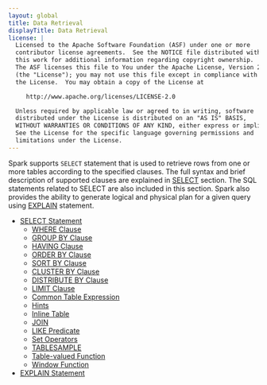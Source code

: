 ```yaml
---
layout: global
title: Data Retrieval
displayTitle: Data Retrieval
license: |
  Licensed to the Apache Software Foundation (ASF) under one or more
  contributor license agreements.  See the NOTICE file distributed with
  this work for additional information regarding copyright ownership.
  The ASF licenses this file to You under the Apache License, Version 2.0
  (the "License"); you may not use this file except in compliance with
  the License.  You may obtain a copy of the License at

     http://www.apache.org/licenses/LICENSE-2.0

  Unless required by applicable law or agreed to in writing, software
  distributed under the License is distributed on an "AS IS" BASIS,
  WITHOUT WARRANTIES OR CONDITIONS OF ANY KIND, either express or implied.
  See the License for the specific language governing permissions and
  limitations under the License.
---
```


Spark supports <code>SELECT</code> statement that is used to retrieve rows
from one or more tables according to the specified clauses. The full syntax
and brief description of supported clauses are explained in
[SELECT](sql-ref-syntax-qry-select.html) section. The SQL statements related
to SELECT are also included in this section. Spark also provides the
ability to generate logical and physical plan for a given query using
[EXPLAIN](sql-ref-syntax-qry-explain.html) statement.

* [SELECT Statement](sql-ref-syntax-qry-select.html)
  * [WHERE Clause](sql-ref-syntax-qry-select-where.html)
  * [GROUP BY Clause](sql-ref-syntax-qry-select-groupby.html)
  * [HAVING Clause](sql-ref-syntax-qry-select-having.html)
  * [ORDER BY Clause](sql-ref-syntax-qry-select-orderby.html)
  * [SORT BY Clause](sql-ref-syntax-qry-select-sortby.html)
  * [CLUSTER BY Clause](sql-ref-syntax-qry-select-clusterby.html)
  * [DISTRIBUTE BY Clause](sql-ref-syntax-qry-select-distribute-by.html)
  * [LIMIT Clause](sql-ref-syntax-qry-select-limit.html)
  * [Common Table Expression](sql-ref-syntax-qry-select-cte.html)
  * [Hints](sql-ref-syntax-qry-select-hints.html)
  * [Inline Table](sql-ref-syntax-qry-select-inline-table.html)
  * [JOIN](sql-ref-syntax-qry-select-join.html)
  * [LIKE Predicate](sql-ref-syntax-qry-select-like.html)
  * [Set Operators](sql-ref-syntax-qry-select-setops.html)
  * [TABLESAMPLE](sql-ref-syntax-qry-select-sampling.html)
  * [Table-valued Function](sql-ref-syntax-qry-select-tvf.html)
  * [Window Function](sql-ref-syntax-qry-select-window.html)
* [EXPLAIN Statement](sql-ref-syntax-qry-explain.html)
